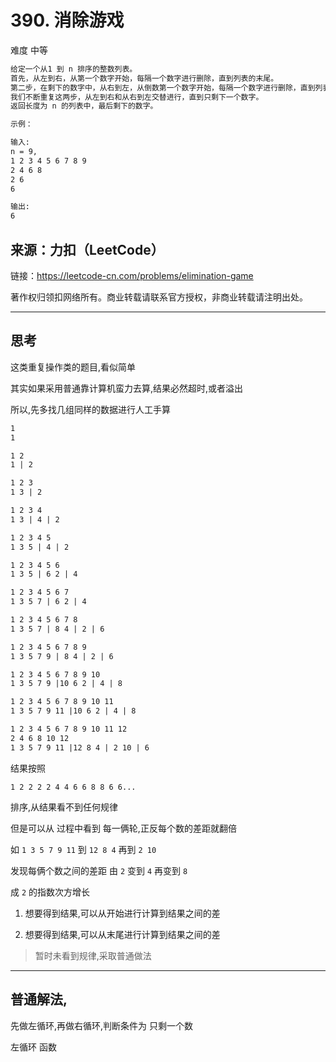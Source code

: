 # 390. 消除游戏

难度 中等

```txt
给定一个从1 到 n 排序的整数列表。
首先，从左到右，从第一个数字开始，每隔一个数字进行删除，直到列表的末尾。
第二步，在剩下的数字中，从右到左，从倒数第一个数字开始，每隔一个数字进行删除，直到列表开头。
我们不断重复这两步，从左到右和从右到左交替进行，直到只剩下一个数字。
返回长度为 n 的列表中，最后剩下的数字。

示例：

输入:
n = 9,
1 2 3 4 5 6 7 8 9
2 4 6 8
2 6
6

输出:
6
```

## 来源：力扣（LeetCode）

链接：<https://leetcode-cn.com/problems/elimination-game>

著作权归领扣网络所有。商业转载请联系官方授权，非商业转载请注明出处。

---------------

## 思考

这类重复操作类的题目,看似简单

其实如果采用普通靠计算机蛮力去算,结果必然超时,或者溢出

所以,先多找几组同样的数据进行人工手算

```txt
1
1

1 2
1 | 2

1 2 3
1 3 | 2

1 2 3 4
1 3 | 4 | 2

1 2 3 4 5 
1 3 5 | 4 | 2

1 2 3 4 5 6
1 3 5 | 6 2 | 4

1 2 3 4 5 6 7
1 3 5 7 | 6 2 | 4

1 2 3 4 5 6 7 8
1 3 5 7 | 8 4 | 2 | 6 

1 2 3 4 5 6 7 8 9
1 3 5 7 9 | 8 4 | 2 | 6 

1 2 3 4 5 6 7 8 9 10
1 3 5 7 9 |10 6 2 | 4 | 8 

1 2 3 4 5 6 7 8 9 10 11
1 3 5 7 9 11 |10 6 2 | 4 | 8 

1 2 3 4 5 6 7 8 9 10 11 12
2 4 6 8 10 12
1 3 5 7 9 11 |12 8 4 | 2 10 | 6 

```

结果按照 

`1 2 2 2 2 4 4 6 6 8 8 6 6...`

排序,从结果看不到任何规律

但是可以从 过程中看到 每一俩轮,正反每个数的差距就翻倍

如 `1 3 5 7 9 11` 到 `12 8 4` 再到 `2 10`

发现每俩个数之间的差距 由 `2` 变到 `4` 再变到 `8` 

成 `2` 的指数次方增长

1. 想要得到结果,可以从开始进行计算到结果之间的差

2. 想要得到结果,可以从末尾进行计算到结果之间的差

> 暂时未看到规律,采取普通做法

---------- 

## 普通解法,

先做左循环,再做右循环,判断条件为 只剩一个数

左循环 函数

